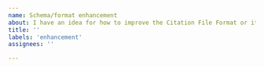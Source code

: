 ```yaml
---
name: Schema/format enhancement
about: I have an idea for how to improve the Citation File Format or its schema
title: ''
labels: 'enhancement'
assignees: ''

---
```

